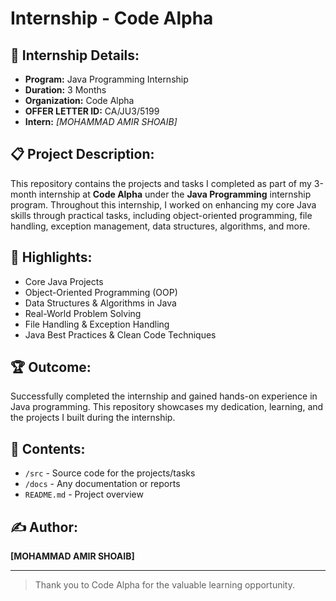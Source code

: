# Internship - Code Alpha

## 📌 Internship Details:
- **Program:** Java Programming Internship  
- **Duration:** 3 Months  
- **Organization:** Code Alpha
- **OFFER LETTER ID:** CA/JU3/5199
- **Intern:** *[MOHAMMAD AMIR SHOAIB]*  

## 📋 Project Description:
This repository contains the projects and tasks I completed as part of my 3-month internship at **Code Alpha** under the **Java Programming** internship program. Throughout this internship, I worked on enhancing my core Java skills through practical tasks, including object-oriented programming, file handling, exception management, data structures, algorithms, and more.

## 🚀 Highlights:
- Core Java Projects  
- Object-Oriented Programming (OOP)  
- Data Structures & Algorithms in Java  
- Real-World Problem Solving  
- File Handling & Exception Handling  
- Java Best Practices & Clean Code Techniques  

## 🏆 Outcome:
Successfully completed the internship and gained hands-on experience in Java programming. This repository showcases my dedication, learning, and the projects I built during the internship.

## 📑 Contents:
- `/src` - Source code for the projects/tasks  
- `/docs` - Any documentation or reports  
- `README.md` - Project overview  

## ✍️ Author:
**[MOHAMMAD AMIR SHOAIB]**

---

> Thank you to Code Alpha for the valuable learning opportunity.

